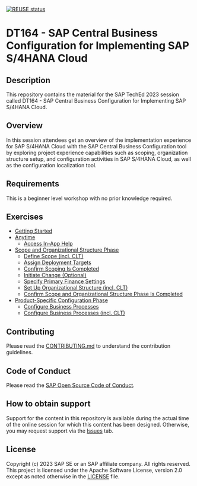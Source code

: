 [![REUSE status](https://api.reuse.software/badge/github.com/SAP-samples/teched2023-DT164)](https://api.reuse.software/info/github.com/SAP-samples/teched2023-DT164)

# DT164 - SAP Central Business Configuration for Implementing SAP S/4HANA Cloud

## Description

This repository contains the material for the SAP TechEd 2023 session called DT164 - SAP Central Business Configuration for Implementing SAP S/4HANA Cloud.  

## Overview

In this session attendees get an overview of the implementation experience for SAP S/4HANA Cloud with the SAP Central Business Configuration tool by exploring project experience capabilities such as scoping, organization structure setup, and configuration activities in SAP S/4HANA Cloud, as well as the configuration localization tool.

## Requirements

This is a beginner level workshop with no prior knowledge required.

## Exercises

- [Getting Started](exercises/ex0/)
- [Anytime](exercises/ex1/)​
    - [Access In-App Help](exercises/ex1#exercise-11-sub-exercise-1-access-in-app-help)​
- [Scope and Organizational Structure Phase​](exercises/ex2/)
    - [Define Scope (incl. CLT)​](exercises/ex2#exercise-21-define-scopeincl-clt)
    - [Assign Deployment Targets​](exercises/ex2#exercise-22-assign-deployment-targets)
    - [Confirm Scoping Is Completed](exercises/ex2#exercise-23-confirm-scoping-is-completed)​
    - [Initiate Change (Optional)​](exercises/ex2#exercise-24-initiate-changeoptional)​
    - [Specify Primary Finance Settings​](exercises/ex2#exercise-25-specify-primary-finance-settings)
    - [Set Up Organizational Structure (incl. CLT)​](exercises/ex2#exercise-26-set-up-organizational-structureincl-clt)​
    - [Confirm Scope and Organizational Structure Phase Is Completed​](exercises/ex2#exercise-27-confirm-scope-and-organizational-structure-phase-is-completed)
- [Product-Specific Configuration Phase​](exercises/ex3/)
    - [Configure Business Processes​](exercises/ex3#exercise-31-configure-business-processes)
    - [Configure Business Processes (incl. CLT)](exercises/ex3#exercise-32-configure-business-processesincl-clt)

  
## Contributing
Please read the [CONTRIBUTING.md](./CONTRIBUTING.md) to understand the contribution guidelines.

## Code of Conduct
Please read the [SAP Open Source Code of Conduct](https://github.com/SAP-samples/.github/blob/main/CODE_OF_CONDUCT.md).

## How to obtain support

Support for the content in this repository is available during the actual time of the online session for which this content has been designed. Otherwise, you may request support via the [Issues](../../issues) tab.

## License
Copyright (c) 2023 SAP SE or an SAP affiliate company. All rights reserved. This project is licensed under the Apache Software License, version 2.0 except as noted otherwise in the [LICENSE](LICENSES/Apache-2.0.txt) file.
